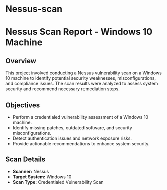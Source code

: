# Nessus-scan

# Nessus Scan Report - Windows 10 Machine

## Overview
This [project](https://github.com/Joshuasa300/Nessus-scan/blob/main/Nessus%20scan%20photos.md) involved conducting a Nessus vulnerability scan on a Windows 10 machine to identify potential security weaknesses, misconfigurations, and compliance issues. The scan results were analyzed to assess system security and recommend necessary remediation steps.

## Objectives
- Perform a credentialed vulnerability assessment of a Windows 10 machine.
- Identify missing patches, outdated software, and security misconfigurations.
- Detect authentication issues and network exposure risks.
- Provide actionable recommendations to enhance system security.

## Scan Details
- **Scanner:** Nessus  
- **Target System:** Windows 10  
- **Scan Type:** Credentialed Vulnerability Scan    

